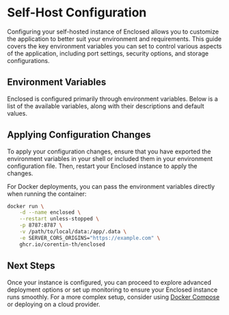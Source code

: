 <script setup>
import { data } from '../data/configuration.data.ts'
</script>

# Self-Host Configuration

Configuring your self-hosted instance of Enclosed allows you to customize the application to better suit your environment and requirements. This guide covers the key environment variables you can set to control various aspects of the application, including port settings, security options, and storage configurations.

## Environment Variables

Enclosed is configured primarily through environment variables. Below is a list of the available variables, along with their descriptions and default values.

<div v-html="data" />

## Applying Configuration Changes

To apply your configuration changes, ensure that you have exported the environment variables in your shell or included them in your environment configuration file. Then, restart your Enclosed instance to apply the changes.

For Docker deployments, you can pass the environment variables directly when running the container:

```bash
docker run \
    -d --name enclosed \
    --restart unless-stopped \
    -p 8787:8787 \
    -v /path/to/local/data:/app/.data \
    -e SERVER_CORS_ORIGINS="https://example.com" \
    ghcr.io/corentin-th/enclosed
```

## Next Steps

Once your instance is configured, you can proceed to explore advanced deployment options or set up monitoring to ensure your Enclosed instance runs smoothly. For a more complex setup, consider using [Docker Compose](./docker-compose) or deploying on a cloud provider.
